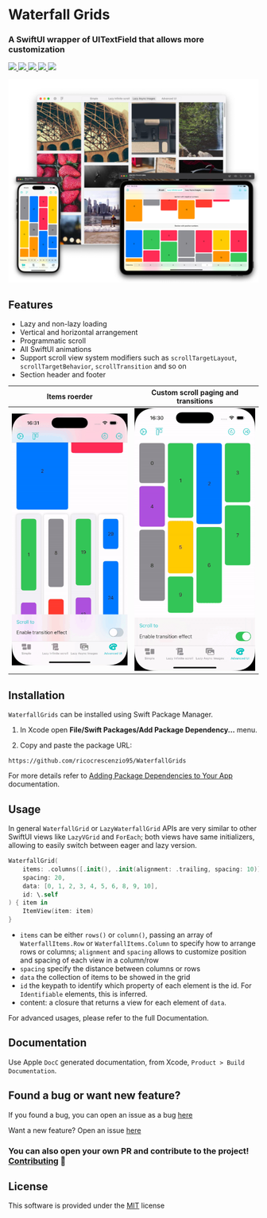 # Waterfall Grids

### A SwiftUI wrapper of UITextField that allows more customization

<p>
  <a href="https://github.com/ricocrescenzio95/WaterfallGrids/releases">
    <img src="https://img.shields.io/github/v/release/ricocrescenzio95/WaterfallGrids?include_prereleases&label=Swift%20Package%20Manager">
  </a>
  <a href="https://swiftpackageindex.com/ricocrescenzio95/WaterfallGrids">
    <img src="https://img.shields.io/endpoint?url=https%3A%2F%2Fswiftpackageindex.com%2Fapi%2Fpackages%2Fricocrescenzio95%2FWaterfallGrids%2Fbadge%3Ftype%3Dswift-versions">
  </a>
  <a href="https://swiftpackageindex.com/ricocrescenzio95/WaterfallGrids">
    <img src="https://img.shields.io/endpoint?url=https%3A%2F%2Fswiftpackageindex.com%2Fapi%2Fpackages%2Fricocrescenzio95%2FWaterfallGrids%2Fbadge%3Ftype%3Dplatforms">
  </a>
  <a href="https://saythanks.io/to/rico.crescenzio">
    <img src="https://img.shields.io/badge/SayThanks.io-%E2%98%BC-1EAEDB.svg">
  </a>
  <a href="https://www.paypal.com/donate/?hosted_button_id=RWDBC8TS5CNVA">
    <img src="https://img.shields.io/badge/$-donate-ff69b4.svg?maxAge=2592000&amp;style=flat">
  </a>
</p>

<p align="center">
<img src="./Sources/WaterfallGrids/Documentation.docc/Resources/all@3x.png" width="800">
</p>

## Features

- Lazy and non-lazy loading
- Vertical and horizontal arrangement
- Programmatic scroll
- All SwiftUI animations
- Support scroll view system modifiers such as `scrollTargetLayout`, `scrollTargetBehavior`, `scrollTransition` and so on
- Section header and footer

| Items roerder | Custom scroll paging and transitions |
| --- | --- |
| <img src="./Sources/WaterfallGrids/Documentation.docc/Resources/reorder.gif"> | <img src="./Sources/WaterfallGrids/Documentation.docc/Resources/advancedui.gif"> |


## Installation

`WaterfallGrids` can be installed using Swift Package Manager.

1. In Xcode open **File/Swift Packages/Add Package Dependency...** menu.

2. Copy and paste the package URL:

```
https://github.com/ricocrescenzio95/WaterfallGrids
```

For more details refer to [Adding Package Dependencies to Your App](https://developer.apple.com/documentation/xcode/adding_package_dependencies_to_your_app) documentation.

## Usage

In general `WaterfallGrid` or `LazyWaterfallGrid` APIs are very similar to other SwiftUI views like `LazyVGrid` and `ForEach`; both views have same initializers, allowing to easily switch between eager and lazy version.

```swift
WaterfallGrid(
	items: .columns([.init(), .init(alignment: .trailing, spacing: 10)]),
	spacing: 20,
	data: [0, 1, 2, 3, 4, 5, 6, 8, 9, 10],
	id: \.self
) { item in
	ItemView(item: item)
}

```

- `items` can be either `rows()` or `column()`, passing an array of `WaterfallItems.Row` or `WaterfallItems.Column` to specify how to arrange rows or columns; `alignment` and `spacing` allows to customize position and spacing of each view in a column/row
- `spacing` specify the distance between columns or rows
- `data` the collection of items to be showed in the grid
- `id` the keypath to identify which property of each element is the id. For `Identifiable` elements, this is inferred.
- content: a closure that returns a view for each element of `data`.


For advanced usages, please refer to the full Documentation.

## Documentation

Use Apple `DocC` generated documentation, from Xcode, `Product > Build Documentation`.


## Found a bug or want new feature?

If you found a bug, you can open an issue as a bug [here](https://github.com/ricocrescenzio95/WaterfallGrids/issues/new?assignees=ricocrescenzio95&labels=bug&template=bug_report.md&title=%5BBUG%5D)

Want a new feature? Open an issue [here](https://github.com/ricocrescenzio95/WaterfallGrids/issues/new?assignees=ricocrescenzio95&labels=enhancement&template=feature_request.md&title=%5BNEW%5D)

### You can also open your own PR and contribute to the project! [Contributing](CONTRIBUTING.md) 🤝

## License

This software is provided under the [MIT](LICENSE.md) license